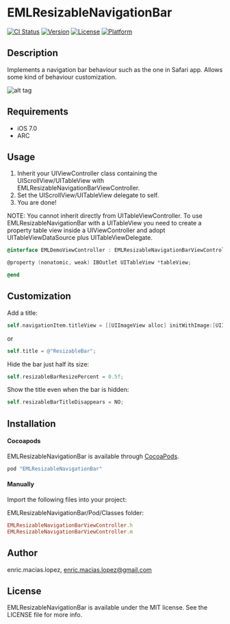 # EMLResizableNavigationBar

[![CI Status](http://img.shields.io/travis/enric.macias.lopez/EMLResizableNavigationBar.svg?style=flat)](https://travis-ci.org/enric.macias.lopez/EMLResizableNavigationBar)
[![Version](https://img.shields.io/cocoapods/v/EMLResizableNavigationBar.svg?style=flat)](http://cocoapods.org/pods/EMLResizableNavigationBar)
[![License](https://img.shields.io/cocoapods/l/EMLResizableNavigationBar.svg?style=flat)](http://cocoapods.org/pods/EMLResizableNavigationBar)
[![Platform](https://img.shields.io/cocoapods/p/EMLResizableNavigationBar.svg?style=flat)](http://cocoapods.org/pods/EMLResizableNavigationBar)

## Description

Implements a navigation bar behaviour such as the one in Safari app. Allows some kind of behaviour customization.

![alt tag](https://raw.github.com/enricmacias/EMLResizableNavigationBar/master/Preview/preview.gif)

## Requirements

- iOS 7.0
- ARC

## Usage

1. Inherit your UIViewController class containing the UIScrollView/UITableView with EMLResizableNavigationBarViewController.
2. Set the UIScrollView/UITableView delegate to self.
3. You are done!

NOTE: You cannot inherit directly from UITableViewController. To use EMLResizableNavigationBar with a UITableView you need to create a property table view inside a UIViewController and adopt UITableViewDataSource plus UITableViewDelegate.

```objective-c
@interface EMLDemoViewController : EMLResizableNavigationBarViewController <UITableViewDataSource, UITableViewDelegate>

@property (nonatomic, weak) IBOutlet UITableView *tableView;

@end
```

## Customization

Add a title:
```objective-c
self.navigationItem.titleView = [[UIImageView alloc] initWithImage:[UIImage imageNamed:@"nav_logo"]];
```
or
```objective-c
self.title = @"ResizableBar";
```

Hide the bar just half its size:
```objective-c
self.resizableBarResizePercent = 0.5f;
```

Show the title even when the bar is hidden:
```objective-c
self.resizableBarTitleDisappears = NO;
```

## Installation

#### Cocoapods

EMLResizableNavigationBar is available through [CocoaPods](http://cocoapods.org). 

```ruby
pod "EMLResizableNavigationBar"
```

#### Manually

Import the following files into your project:

EMLResizableNavigationBar/Pod/Classes folder:
```ruby
EMLResizableNavigationBarViewController.h
EMLResizableNavigationBarViewController.m
```

## Author

enric.macias.lopez, enric.macias.lopez@gmail.com

## License

EMLResizableNavigationBar is available under the MIT license. See the LICENSE file for more info.
